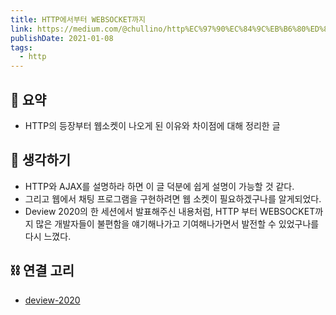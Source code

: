 ```yaml
---
title: HTTP에서부터 WEBSOCKET까지
link: https://medium.com/@chullino/http%EC%97%90%EC%84%9C%EB%B6%80%ED%84%B0-websocket%EA%B9%8C%EC%A7%80-94df91988788
publishDate: 2021-01-08
tags:
  - http
---
```

## 📝 요약 
- HTTP의 등장부터 웹소켓이 나오게 된 이유와 차이점에 대해 정리한 글  

## 🤔 생각하기  
- HTTP와 AJAX를 설명하라 하면 이 글 덕분에 쉽게 설명이 가능할 것 같다.
- 그리고 웹에서 채팅 프로그램을 구현하려면 웹 소켓이 필요하겠구나를 알게되었다.  
- Deview 2020의 한 세션에서 발표해주신 내용처럼, HTTP 부터 WEBSOCKET까지 많은 개발자들이 불편함을 얘기해나가고 기여해나가면서 발전할 수 있었구나를 다시 느꼈다.  

## ⛓ 연결 고리
- [deview-2020](../Dev/deview-2020)